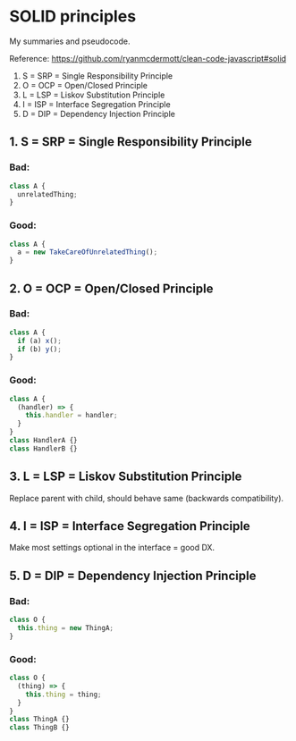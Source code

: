 # SOLID principles

My summaries and pseudocode.

Reference: <https://github.com/ryanmcdermott/clean-code-javascript#solid>

1. S = SRP = Single Responsibility Principle
2. O = OCP = Open/Closed Principle
3. L = LSP = Liskov Substitution Principle
4. I = ISP = Interface Segregation Principle
5. D = DIP = Dependency Injection Principle

## 1. S = SRP = Single Responsibility Principle

### Bad:

```js
class A {
  unrelatedThing;
}
```

### Good:

```js
class A {
  a = new TakeCareOfUnrelatedThing();
}
```

## 2. O = OCP = Open/Closed Principle

### Bad:

```js
class A {
  if (a) x();
  if (b) y();
}
```

### Good:

```js
class A {
  (handler) => {
    this.handler = handler;
  }
}
class HandlerA {}
class HandlerB {}
```

## 3. L = LSP = Liskov Substitution Principle

Replace parent with child, should behave same (backwards compatibility).

## 4. I = ISP = Interface Segregation Principle

Make most settings optional in the interface = good DX.

## 5. D = DIP = Dependency Injection Principle

### Bad:

```js
class O {
  this.thing = new ThingA;
}
```

### Good:

```js
class O {
  (thing) => {
    this.thing = thing;
  }
}
class ThingA {}
class ThingB {}
```
